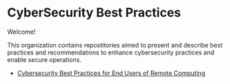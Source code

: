 # CyberSecurity Best Practices

Welcome!

This organization contains repostitories aimed to present and describe best practices and recommendations
to enhance cybersecurity practices and enable secure operations.

  * [Cybersecurity Best Practices for End Users of Remote Computing](https://github.com/cybersec-BestPractices/cybersec-RemoteComputing)

<!--

**Here are some ideas to get you started:**

🙋‍♀️ A short introduction - what is your organization all about?
🌈 Contribution guidelines - how can the community get involved?
👩‍💻 Useful resources - where can the community find your docs? Is there anything else the community should know?
🍿 Fun facts - what does your team eat for breakfast?
🧙 Remember, you can do mighty things with the power of [Markdown](https://docs.github.com/github/writing-on-github/getting-started-with-writing-and-formatting-on-github/basic-writing-and-formatting-syntax)
-->
